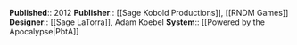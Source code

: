 **Published**:: 2012
**Publisher**:: [[Sage Kobold Productions]], [[RNDM Games]]
**Designer**:: [[Sage LaTorra]], Adam Koebel
**System**:: [[Powered by the Apocalypse|PbtA]]


